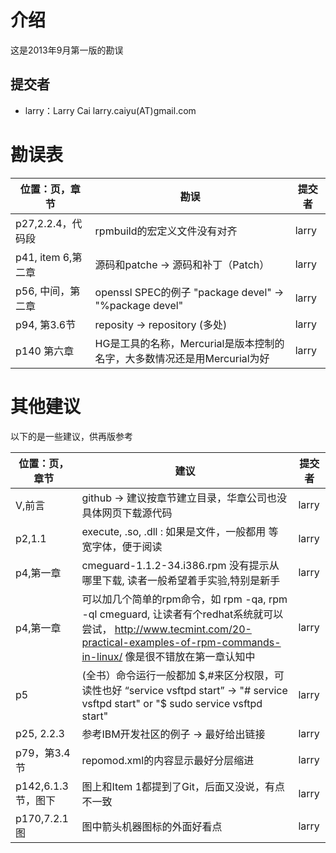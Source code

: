 # 介绍 #

这是2013年9月第一版的勘误

## 提交者 ##

 * larry：Larry Cai larry.caiyu(AT)gmail.com

# 勘误表 #

| 位置：页，章节        | 勘误           | 提交者  |
| ------------- |-------------| -----|
p27,2.2.4，代码段 | rpmbuild的宏定义文件没有对齐 | larry
p41, item 6,第二章| 源码和patche -> 源码和补丁（Patch）| larry
p56, 中间，第二章| openssl SPEC的例子 "package devel" -> "%package devel" | larry
p94, 第3.6节 | reposity -> repository (多处) | larry
p140 第六章 | HG是工具的名称，Mercurial是版本控制的名字，大多数情况还是用Mercurial为好| larry

# 其他建议 #

以下的是一些建议，供再版参考

| 位置：页，章节        | 建议           | 提交者  |
| ------------- |-------------| -----|
V,前言|github -> 建议按章节建立目录，华章公司也没具体网页下载源代码 | larry
p2,1.1 | execute, .so, .dll : 如果是文件，一般都用 等宽字体，便于阅读 | larry
p4,第一章 | cmeguard-1.1.2-34.i386.rpm 没有提示从哪里下载, 读者一般希望着手实验,特别是新手 | larry
p4,第一章 | 可以加几个简单的rpm命令，如 rpm -qa, rpm -ql cmeguard, 让读者有个redhat系统就可以尝试， http://www.tecmint.com/20-practical-examples-of-rpm-commands-in-linux/ 像是很不错放在第一章认知中 | larry
p5 | (全书）命令运行一般都加 $,#来区分权限，可读性也好 “service vsftpd start” -> "# service vsftpd start" or "$ sudo service vsftpd start" | larry
p25, 2.2.3| 参考IBM开发社区的例子 -> 最好给出链接 | larry
p79，第3.4节 | repomod.xml的内容显示最好分层缩进 | larry
| p142,6.1.3节，图下 | 图上和Item 1都提到了Git，后面又没说，有点不一致 | larry
p170,7.2.1 图 | 图中箭头机器图标的外面好看点 | larry
